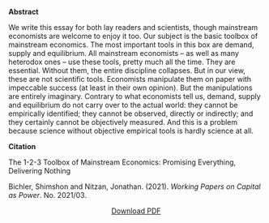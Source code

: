 <b>Abstract</b>

We write this essay for both lay readers and scientists, though mainstream economists are welcome to enjoy it too. Our subject is the basic toolbox of mainstream economics. The most important tools in this box are demand, supply and equilibrium. All mainstream economists – as well as many heterodox ones – use these tools, pretty much all the time. They are essential. Without them, the entire discipline collapses. But in our view, these are not scientific tools. Economists manipulate them on paper with impeccable success (at least in their own opinion). But the manipulations are entirely imaginary. Contrary to what economists tell us, demand, supply and equilibrium do not carry over to the actual world: they cannot be empirically identified; they cannot be observed, directly or indirectly; and they certainly cannot be objectively measured. And this is a problem because science without objective empirical tools is hardly science at all.

<b>Citation</b>

The 1-2-3 Toolbox of Mainstream Economics: Promising Everything, Delivering Nothing

Bichler, Shimshon and Nitzan, Jonathan. (2021). <i>Working Papers on Capital as Power</i>. No. 2021/03. 

<div style="text-align:center">
<a href="https://capitalaspower.com/wp-content/uploads/2021/03/20210300_bn_the_1_2_3_toolbox_wpcasp.pdf">Download PDF</a>
</div>

